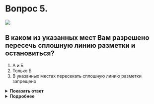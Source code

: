 # Вопрос 5.

![](https://s.drom.ru/i24228/pdd/tickets/2016/1543885406.jpg)

## В каком из указанных мест Вам разрешено пересечь сплошную линию разметки и остановиться?

1. А и Б
2. Только Б
3. В указанных местах пересекать сплошную линию разметки запрещено

<details>
<summary><b>Показать ответ</b></summary>
Правильный ответ: 2
</details>
<details>
<summary><b>Подробнее</b></summary>
На данной дороге две смежные проезжие части. Между ними разделительная полоса. С левого края проезжей части нанесена разметка 1.2, которая обозначает край проезжей части.
Разделительная полоса не предназначена для движения и остановки транспортных средств. (Место «А»). 
В месте «Б» - Вам можно останавливаться. Линия разметки 1.2 в данном случае обозначает край проезжей части. В такой ситуации ее допускается пересекать для остановки ТС на обочине и при выезде с нее в местах, где разрешена остановка или стоянка.
(Пункт 1.2 термин «Разделительная полоса», «Горизонтальная разметка»)
</details>